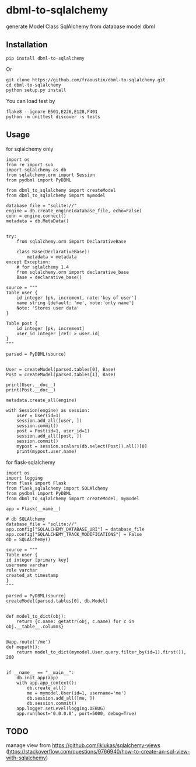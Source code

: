 # dbml-to-sqlalchemy

generate Model Class SqlAlchemy from database model dbml


## Installation


    pip install dbml-to-sqlalchemy
        
Or

    git clone https://github.com/fraoustin/dbml-to-sqlalchemy.git
    cd dbml-to-sqlalchemy
    python setup.py install

You can load test by

    flake8 --ignore E501,E226,E128,F401
    python -m unittest discover -s tests


## Usage

for sqlalchemy only 

    import os
    from re import sub
    import sqlalchemy as db
    from sqlalchemy.orm import Session
    from pydbml import PyDBML

    from dbml_to_sqlalchemy import createModel
    from dbml_to_sqlalchemy import mymodel

    database_file = "sqlite://"
    engine = db.create_engine(database_file, echo=False)
    conn = engine.connect()
    metadata = db.MetaData()


    try:
        from sqlalchemy.orm import DeclarativeBase

        class Base(DeclarativeBase):
            metadata = metadata
    except Exception:
        # for sqlalchemy 1.4
        from sqlalchemy.orm import declarative_base
        Base = declarative_base()

    source = """
    Table user {
        id integer [pk, increment, note:'key of user']
        name string [default: 'me', note:'only name']
        Note: 'Stores user data'
    }

    Table post {
        id integer [pk, increment]
        user_id integer [ref: > user.id]
    }
    """

    parsed = PyDBML(source)


    User = createModel(parsed.tables[0], Base)
    Post = createModel(parsed.tables[1], Base)

    print(User.__doc__)
    print(Post.__doc__)

    metadata.create_all(engine)

    with Session(engine) as session:
        user = User(id=1)
        session.add_all([user, ])
        session.commit()
        post = Post(id=1, user_id=1)
        session.add_all([post, ])
        session.commit()
        mypost = session.scalars(db.select(Post)).all()[0]
        print(mypost.user.name)



for flask-sqlalchemy

    import os
    import logging
    from flask import Flask
    from flask_sqlalchemy import SQLAlchemy
    from pydbml import PyDBML
    from dbml_to_sqlalchemy import createModel, mymodel

    app = Flask(__name__)

    # db SQLAlchemy
    database_file = "sqlite://"
    app.config["SQLALCHEMY_DATABASE_URI"] = database_file
    app.config["SQLALCHEMY_TRACK_MODIFICATIONS"] = False
    db = SQLAlchemy()

    source = """
    Table user {
    id integer [primary key]
    username varchar
    role varchar
    created_at timestamp
    }
    """

    parsed = PyDBML(source)
    createModel(parsed.tables[0], db.Model)


    def model_to_dict(obj):
        return {c.name: getattr(obj, c.name) for c in obj.__table__.columns}


    @app.route('/me')
    def mepath():
        return model_to_dict(mymodel.User.query.filter_by(id=1).first()), 200


    if __name__ == "__main__":
        db.init_app(app)
        with app.app_context():
            db.create_all()
            me = mymodel.User(id=1, username='me')
            db.session.add_all([me, ])
            db.session.commit()
        app.logger.setLevel(logging.DEBUG)
        app.run(host='0.0.0.0', port=5000, debug=True)

## TODO

manage view from https://github.com/jklukas/sqlalchemy-views (https://stackoverflow.com/questions/9766940/how-to-create-an-sql-view-with-sqlalchemy)